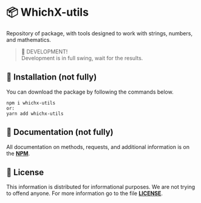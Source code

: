 # 📦 WhichX-utils
Repository of package, with tools designed to work with strings, numbers, and mathematics.

> 🚧 DEVELOPMENT! <br/> 
> Development is in full swing, wait for the results.

## 🔑 Installation (not fully)
You can download the package by following the commands below.
```
npm i whichx-utils 
or:
yarn add whichx-utils
```

## 📁 Documentation (not fully)
All documentation on methods, requests, and additional information is on the **[NPM](https://www.npmjs.com/package/whichx-utils)**.

## 📃 License 

This information is distributed for informational purposes. We are not trying to offend anyone. For more information go to the file **[LICENSE](https://github.com/spelsinx/tg-userbot-js/blob/main/LICENSE)**. 
